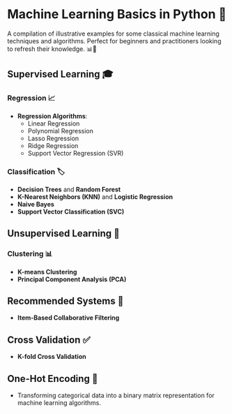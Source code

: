 # Machine Learning Basics in Python 🐍

A compilation of illustrative examples for some classical machine learning techniques and algorithms. Perfect for beginners and practitioners looking to refresh their knowledge. 📊🤖

## Supervised Learning 🎓

### Regression 📈
 * **Regression Algorithms**:
   * Linear Regression
   * Polynomial Regression
   * Lasso Regression
   * Ridge Regression
   * Support Vector Regression (SVR)

### Classification 🏷️
 * **Decision Trees** and **Random Forest**
 * **K-Nearest Neighbors (KNN)** and **Logistic Regression**
 * **Naive Bayes**
 * **Support Vector Classification (SVC)**

## Unsupervised Learning 🧩

### Clustering 📊
 * **K-means Clustering**
 * **Principal Component Analysis (PCA)**

## Recommended Systems 🎯
 * **Item-Based Collaborative Filtering**

## Cross Validation ✅
 * **K-fold Cross Validation**

## One-Hot Encoding 🔢
 * Transforming categorical data into a binary matrix representation for machine learning algorithms.
